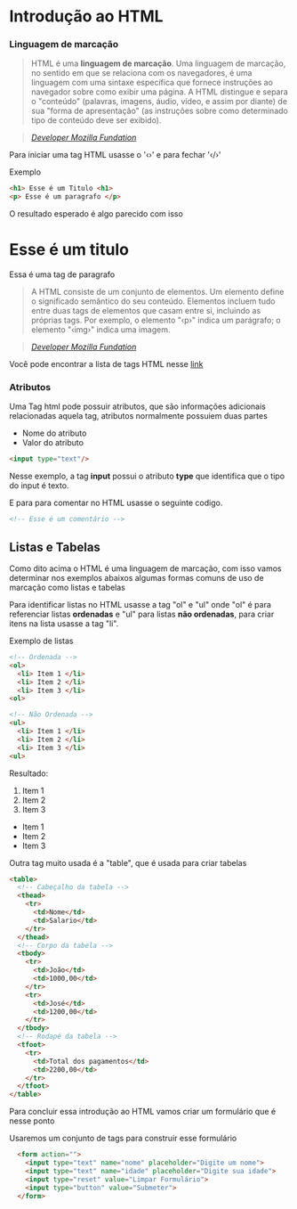 # Introdução ao HTML

### Linguagem de marcação

> HTML é uma **linguagem de marcação**. Uma linguagem de   marcação, no sentido em que se relaciona com os navegadores, é uma linguagem com uma sintaxe específica que fornece instruções ao navegador sobre como exibir uma página. A HTML distingue e separa o "conteúdo" (palavras, imagens, áudio, vídeo, e assim por diante) de sua "forma de apresentação"  (as instruções sobre como determinado tipo de conteúdo deve ser exibido).

> [_Developer Mozilla Fundation_](https://developer.mozilla.org/pt-BR/docs/HTML/Introduction)



Para iniciar uma tag HTML usasse o '&lsaquo;&rsaquo;' e para fechar '&lsaquo;/&rsaquo;'

Exemplo
````html
<h1> Esse é um Titulo <h1>
<p> Esse é um paragrafo </p>
````

O resultado esperado é algo parecido com isso


# Esse é um titulo
Essa é uma tag de paragrafo

> A HTML consiste de um conjunto de elementos. Um elemento define o significado semântico do seu conteúdo. Elementos incluem tudo entre duas tags de elementos que casam entre si, incluindo as próprias tags. Por exemplo, o elemento "&lsaquo;p&rsaquo;" indica um parágrafo; o elemento "&lsaquo;img&rsaquo;" indica uma imagem.

> [_Developer Mozilla Fundation_](https://developer.mozilla.org/pt-BR/docs/HTML/Introduction)

Você pode encontrar a lista de tags HTML nesse [link](https://developer.mozilla.org/pt-BR/docs/Web/HTML/Element)

### Atributos

Uma Tag html pode possuir atributos, que são informações adicionais relacionadas aquela tag, atributos normalmente possuiem duas partes

- Nome do atributo
- Valor do atributo

```html
<input type="text"/>
```

Nesse exemplo, a tag **input** possui o atributo **type** que identifica que o tipo do input é texto.

E para para comentar no HTML usasse o seguinte codigo.

```html
<!-- Esse é um comentário -->
```

## Listas e Tabelas

Como dito acima o HTML é uma linguagem de marcação, com isso vamos determinar nos exemplos abaixos algumas formas comuns de uso de marcação como listas e tabelas

Para identificar listas no HTML usasse a tag "ol" e "ul" onde "ol" é para referenciar listas **ordenadas** e "ul" para listas **não ordenadas**, para criar itens na lista usasse a tag "li".


Exemplo de listas

```html
<!-- Ordenada -->
<ol>
  <li> Item 1 </li>
  <li> Item 2 </li>
  <li> Item 3 </li>
<ol>

<!-- Não Ordenada -->
<ul>
  <li> Item 1 </li>
  <li> Item 2 </li>
  <li> Item 3 </li>
<ul>
```

Resultado:

1. Item 1
2. Item 2
3. Item 3


- Item 1
- Item 2
- Item 3


Outra tag muito usada é a "table", que é usada para criar tabelas

```html
<table>
  <!-- Cabeçalho da tabela -->
  <thead>
    <tr>
      <td>Nome</td>
      <td>Salario</td>
    </tr>
  </thead>
  <!-- Corpo da tabela -->
  <tbody>
    <tr>
      <td>João</td>
      <td>1000,00</td>
    </tr>
    <tr>
      <td>José</td>
      <td>1200,00</td>
    </tr>
  </tbody>
  <!-- Rodapé da tabela -->
  <tfoot>
    <tr>
      <td>Total dos pagamentos</td>
      <td>2200,00</td>
    </tr>
  </tfoot>
</table>
```

Para concluir essa introdução ao HTML vamos criar um formulário que é nesse ponto

Usaremos um conjunto de tags para construir esse formulário

```html
  <form action="">
    <input type="text" name="nome" placeholder="Digite um nome">
    <input type="text" name="idade" placeholder="Digite sua idade">
    <input type="reset" value="Limpar Formulário">
    <input type="button" value="Submeter">
  </form>
```
